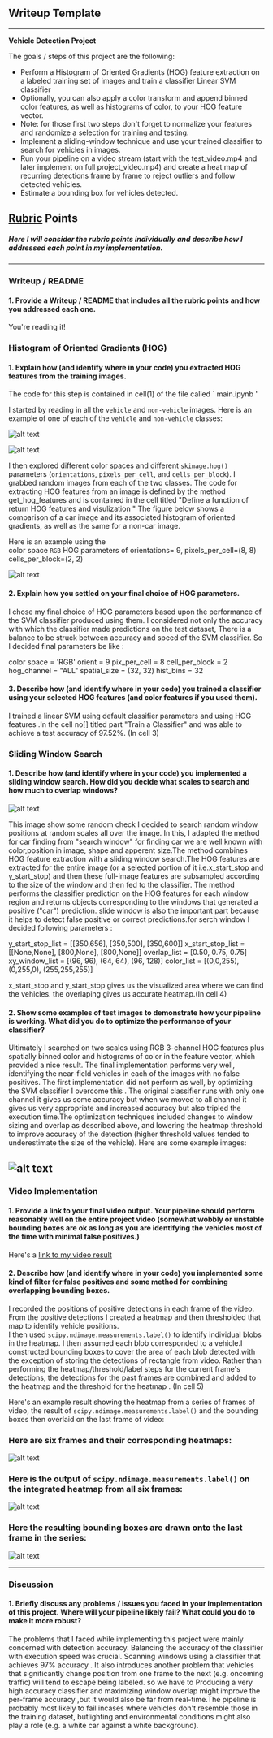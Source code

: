 ## Writeup Template
---

**Vehicle Detection Project**

The goals / steps of this project are the following:

* Perform a Histogram of Oriented Gradients (HOG) feature extraction on a labeled training set of images and train a classifier Linear SVM classifier
* Optionally, you can also apply a color transform and append binned color features, as well as histograms of color, to your HOG feature vector. 
* Note: for those first two steps don't forget to normalize your features and randomize a selection for training and testing.
* Implement a sliding-window technique and use your trained classifier to search for vehicles in images.
* Run your pipeline on a video stream (start with the test_video.mp4 and later implement on full project_video.mp4) and create a heat map of recurring detections frame by frame to reject outliers and follow detected vehicles.
* Estimate a bounding box for vehicles detected.

[//]: # (Image References)
[image1]: ./output_images/extra27_copy.png
[image2]: ./output_images/image0533_copy.png
[image3]: ./output_images/hog%20_feature.png
[image4]: ./output_images/search_window.png
[image5]: ./output_images/detection_with_heatmap.png
[image6]: ./output_images/SciPy_Heatmap.png
[image7]: ./output_images/with_both_car.png
[video1]: ./project_video.mp4

## [Rubric](https://review.udacity.com/#!/rubrics/513/view) Points

##### Here I will consider the rubric points individually and describe how I addressed each point in my implementation.  

---
### Writeup / README

#### 1. Provide a Writeup / README that includes all the rubric points and how you addressed each one.  

You're reading it!

### Histogram of Oriented Gradients (HOG)

#### 1. Explain how (and identify where in your code) you extracted HOG features from the training images.

The code for this step is contained  in cell(1) of the file called ` main.ipynb '  

I started by reading in all the `vehicle` and `non-vehicle` images.  Here is an example of one of each of the `vehicle`
and `non-vehicle` classes:

![alt text][image1] 

![alt text][image2]

I then explored different color spaces and different `skimage.hog()` parameters (`orientations`, `pixels_per_cell`, and 
`cells_per_block`).  I grabbed random images from each of the two classes. The code for extracting HOG features from an 
image is defined by the method get_hog_features and is contained in the cell titled "Define a function of return HOG 
features and visulization " 
The figure below shows a comparison of a car image and its associated histogram of oriented gradients, 
as well as the same for a non-car image.

Here is an example using the  
color space `RGB`
HOG parameters of orientations= 9, 
pixels_per_cell=(8, 8)
cells_per_block=(2, 2)

![alt text][image3]



#### 2. Explain how you settled on your final choice of HOG parameters.

I chose my final choice of HOG parameters based upon the performance of the SVM classifier produced using them. I 
considered not only the accuracy with which the classifier made predictions on the test dataset, There is a balance to 
be struck between accuracy and speed of the  SVM classifier.
So I decided final parameters be like :

color space = 'RGB'
orient = 9 
pix_per_cell = 8 
cell_per_block = 2 
hog_channel = "ALL"
spatial_size = (32, 32) 
hist_bins = 32



#### 3. Describe how (and identify where in your code) you trained a classifier using your selected HOG features  (and color features if you used them).

I trained a linear SVM using default classifier parameters and using HOG features .In the cell no[] titled  part 
"Train a Classifier" and was able to achieve a test accuracy of 97.52%. (In cell 3)



### Sliding Window Search

#### 1. Describe how (and identify where in your code) you implemented a sliding window search.  How did you decide what scales to search and how much to overlap windows?

![alt text][image4]

This image show some random check
I decided to search random window positions at random scales all over the image. In this, I adapted the method 
for car finding from "search window" for finding car we are well known with color,position in image, shape and apperent 
size.The method combines HOG feature extraction with a sliding window search.The HOG features are extracted for the entire 
image (or a selected portion of it i.e.x_start_stop and y_start_stop) and then these full-image features are subsampled 
according to the size of the window and then fed to the classifier. The method performs the classifier prediction on the 
HOG features for each window region and returns objects corresponding to the windows that generated a positive ("car") prediction.
slide window is also the important part because it helps to detect false positive or correct predictions.for serch window 
I decided following parameters :

y_start_stop_list = [[350,656], [350,500], [350,600]]
x_start_stop_list = [[None,None], [800,None], [800,None]]
overlap_list = [0.50, 0.75, 0.75]
xy_window_list = [(96, 96), (64, 64), (96, 128)]
color_list = [(0,0,255), (0,255,0), (255,255,255)]

x_start_stop and y_start_stop gives us the visualized area where we can find the vehicles. the overlaping gives us accurate 
heatmap.(In cell 4)



#### 2. Show some examples of test images to demonstrate how your pipeline is working. What did you do to optimize the performance of your classifier?

Ultimately I searched on two scales using RGB 3-channel HOG features plus spatially binned color and histograms of color 
in the feature vector, which provided a nice result.  The final implementation performs very well, 
identifying the near-field vehicles in each of the images with no false positives.
The first implementation did not perform as well,  by optimizing the SVM classifier I overcome this . The original classifier 
runs with only one channel it gives us some accuracy but when we moved to all channel it gives us very appropriate and 
increased accuracy  but also tripled the execution time.The optimization techniques included changes to window sizing and 
overlap as described above, and lowering the heatmap threshold to improve accuracy of the detection (higher threshold values 
tended to underestimate the size of the vehicle).
Here are some example images:

![alt text][image5]
---

### Video Implementation

#### 1. Provide a link to your final video output.  Your pipeline should perform reasonably well on the entire project video (somewhat wobbly or unstable bounding boxes are ok as long as you are identifying the vehicles most of the time  with minimal false positives.)

Here's a [link to my video result](./project_video_output_4.mp4)


#### 2. Describe how (and identify where in your code) you implemented some kind of filter for false positives and some method for combining overlapping bounding boxes.

I recorded the positions of positive detections in each frame of the video.  
From the positive detections I created a heatmap and then thresholded that map to identify vehicle positions.  
I then used `scipy.ndimage.measurements.label()` to identify individual blobs in the heatmap.  I then assumed each blob 
corresponded to a vehicle.I constructed bounding boxes to cover the area of each blob detected.with the exception of 
storing the detections of rectangle from video. Rather than performing the heatmap/threshold/label steps for the current 
frame's detections, the detections for the past frames are combined and added to the heatmap and the threshold for the 
heatmap . (In cell 5)

Here's an example result showing the heatmap from a series of frames of video, the result of 
`scipy.ndimage.measurements.label()` and the bounding boxes then overlaid on the last frame of video:

### Here are six frames and their corresponding heatmaps:

![alt text][image5]

### Here is the output of `scipy.ndimage.measurements.label()` on the integrated heatmap from all six frames:
![alt text][image6]

### Here the resulting bounding boxes are drawn onto the last frame in the series:
![alt text][image7]



---

### Discussion

#### 1. Briefly discuss any problems / issues you faced in your implementation of this project.  Where will your pipeline likely fail?  What could you do to make it more robust?

The problems that I faced while implementing this project were mainly concerned with detection accuracy. Balancing the 
accuracy of the classifier with execution speed was crucial. Scanning  windows using a classifier that achieves 97% 
accuracy .
It also introduces another problem that vehicles that significantly change position from one frame to the next 
(e.g. oncoming traffic) will tend to escape being labeled. so we have to Producing a very high accuracy  classifier and maximizing 
window overlap might improve the per-frame accuracy ,but it would also be far from real-time.The pipeline is probably 
most likely to fail incases where vehicles don't resemble those in the training dataset, butlighting and environmental 
conditions might also play a role (e.g. a white car against a white background). 
